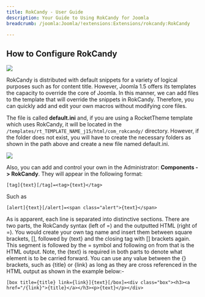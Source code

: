```yaml
---
title: RokCandy - User Guide
description: Your Guide to Using RokCandy for Joomla
breadcrumb: /joomla:Joomla/!extensions:Extensions/rokcandy:RokCandy

---
```


How to Configure RokCandy
-----
![][rokcandy1]

RokCandy is distributed with default snippets for a variety of logical purposes such as for content title. However, Joomla 1.5 offers its templates the capacity to override the core of Joomla. In this manner, we can add files to the template that will override the snippets in RokCandy. Therefore, you can quickly add and edit your own macros without modifying core files. 

The file is called **default.ini** and, if you are using a RocketTheme template which uses RokCandy, it will be located in the `/templates/rt_TEMPLATE_NAME_j15/html/com_rokcandy/` directory. However, if the folder does not exist, you will have to create the necessary folders as shown in the path above and create a new file named default.ini. 

![][rokcandy2]

Also, you can add and control your own in the Administrator: **Components -> RokCandy**. They will appear in the following format:

~~~
[tag]{text}[/tag]=<tag>{text}</tag>
~~~

Such as

~~~
[alert]{text}[/alert]=<span class="alert">{text}</span>
~~~

As is apparent, each line is separated into distinctive sections. There are two parts, the RokCandy syntax (left of =) and the outputted HTML (right of =). You would create your own tag name and insert them between square brackets, [], followed by {text} and the closing tag with [] brackets again. This segment is followed by the = symbol and following on from that is the HTML output. Note, the {text} is required in both parts to denote what element is to be carried forward. You can use any value between the {} brackets, such as {title} or {link} as long as they are cross referenced in the HTML output as shown in the example below:-

~~~
[box title={title} link={link}]{text}[/box]=<div class="box"><h3><a href="/{link}">{title}</a></h3><p>{text}</p></div>
~~~

[rokcandy1]: assets/rokcandy_1.jpeg
[rokcandy2]: assets/rokcandy_2.jpeg